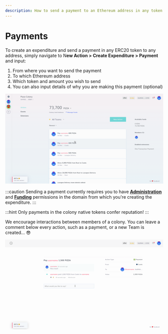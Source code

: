 ```yaml
---
description: How to send a payment to an Ethereum address in any token.
---
```


# Payments

To create an expenditure and send a payment in any ERC20 token to any address, simply navigate to N**ew Action > Create Expenditure > Payment** and input:

1. From where you want to send the payment
2. To which Ethereum address
3. Which token and amount you wish to send
4. You can also input details of why you are making this payment (optional)

![](../../assets/CreatePayment.gif)

:::caution
Sending a payment currently requires you to have [**Administration**](../advanced-features/permissions.md#administration) and [**Funding**](../advanced-features/permissions.md#funding) permissions in the domain from which you're creating the expenditure.
:::

:::hint
Only payments in the colony native tokens confer reputation!&#x20;
:::

We encourage interactions between members of a colony. You can leave a comment below every action, such as a payment, or a new Team is created... :sunglasses:&#x20;

![](../../assets/CommentPay.gif)

